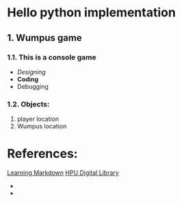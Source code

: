 # Hello python implementation
## 1. Wumpus game
### 1.1. This is a console game
+ _Designing_
+ __Coding__
+ Debugging


### 1.2. Objects:
1. player location
2. Wumpus location

# References:
[Learning Markdown](1)
[HPU Digital Library](2)

* [1]: http://adamferguson.github.com/learning/2012/01/31/learning-markdown/
* [2]: http://lib.hpu.edu.vn